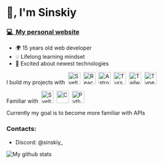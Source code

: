 # 👋, I'm Sinskiy

### [💻&nbsp;&nbsp;My personal website](https://sinskiy.github.io/)

- 🌍 15 years old web developer
- 💡 Lifelong learning mindset
- 💨 Excited about newest technologies

I build my projects with&nbsp;&nbsp;<img height="32" width="32" title="Svelte" src="https://cdn.simpleicons.org/svelte" />&nbsp;&nbsp;<img height="32" width="32" title="React" src="https://cdn.simpleicons.org/react" />&nbsp;&nbsp;<img height="32" width="32" title="Astro" src="https://cdn.simpleicons.org/astro" />&nbsp;&nbsp;<img height="32" width="32" title="Turso" src="https://cdn.simpleicons.org/turso" />&nbsp;&nbsp;<img height="32" width="32" title="Tailwind" src="https://cdn.simpleicons.org/tailwindcss" />&nbsp;&nbsp;<img height="32" width="32" title="Typescript" src="https://cdn.simpleicons.org/typescript" />

Familiar with&nbsp;&nbsp;<img height="32" width="32" title="Svelte" src="https://cdn.simpleicons.org/svelte" />&nbsp;&nbsp;<img height="32" width="32" title="C" src="https://cdn.simpleicons.org/c" />&nbsp;&nbsp;<img height="32" width="32" title="Python" src="https://cdn.simpleicons.org/python" />

Currently my goal is to become more familiar with APIs

### Contacts:

- Discord: @sinskiy_


![My github stats](https://github-readme-stats-git-master-sinskiy.vercel.app/api?username=sinskiy&show_icons=true&theme=chartreuse-dark&&hide_border=true)
